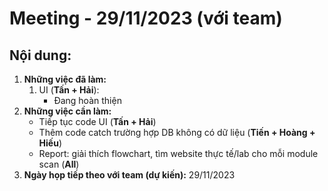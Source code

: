 # Meeting - 29/11/2023 (với team)
## Nội dung:
1. **Những việc đã làm:**
    1. UI (**Tấn + Hải**):
        - Đang hoàn thiện
2. **Những việc cần làm:**
    - Tiếp tục code UI (**Tấn + Hải**)
    - Thêm code catch trường hợp DB không có dữ liệu (**Tiến + Hoàng + Hiếu**)
    - Report: giải thích flowchart, tìm website thực tế/lab cho mỗi module scan (**All**)
3. **Ngày họp tiếp theo với team (dự kiến):** 29/11/2023
